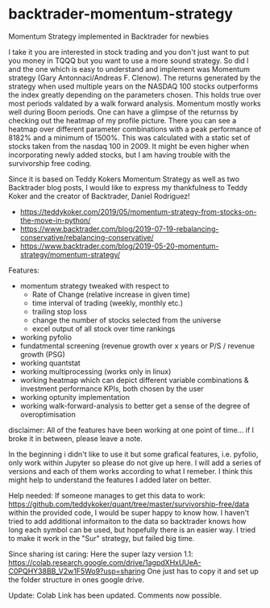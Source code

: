 # backtrader-momentum-strategy
Momentum Strategy implemented in Backtrader for newbies

I take it you are interested in stock trading and you don't just want to put you money in TQQQ but you want to use a more sound strategy. So did I and the one which is easy to understand and implement was Momentum strategy (Gary Antonnaci/Andreas F. Clenow). The returns generated by the strategy when used multiple years on the NASDAQ 100 stocks outperforms the index greatly depending on the parameters chosen. This holds true over most periods valdated by a walk forward analysis. Momentum mostly works well during Boom periods.
One can have a glimpse of the returnss by checking out the heatmap of my profile picture. There you can see a heatmap over different parameter combinations with a peak performance of 8182% and a minimum of 1500%. This was calculated with a static set of stocks taken from the nasdaq 100 in 2009. It might be even higher when incorporating newly added stocks, but I am having trouble with the survivorship free coding.

Since it is based on Teddy Kokers Momentum Strategy as well as two Backtrader blog posts, I would like to express my thankfulness to Teddy Koker and the creator of Backtrader, Daniel Rodriguez!

* https://teddykoker.com/2019/05/momentum-strategy-from-stocks-on-the-move-in-python/
* https://www.backtrader.com/blog/2019-07-19-rebalancing-conservative/rebalancing-conservative/
* https://www.backtrader.com/blog/2019-05-20-momentum-strategy/momentum-strategy/

Features:
- momentum strategy tweaked with respect to
  + Rate of Change (relative increase in given time)
  + time interval of trading (weekly, monthly etc.)
  + trailing stop loss
  + change the number of stocks selected from the universe
  + excel output of all stock over time rankings
- working pyfolio
- fundatmental screening (revenue growth over x years or P/S / revenue growth (PSG)
- working quantstat
- working multiprocessing (works only in linux)
- working heatmap which can depict different variable combinations & investment performance KPIs, both chosen by the user
- working optunity implementation
- working walk-forward-analysis to better get a sense of the degree of overoptimisation

disclaimer: All of the features have been working at one point of time... if I broke it in between, please leave a note.

In the beginning i didn't like to use it but some grafical features, i.e. pyfolio, only work within Jupyter so please do not give up here.
I will add a series of versions and each of them works according to what I remeber. I think this might help to understand the features I added later on better.

Help needed:
If someone manages to get this data to work: https://github.com/teddykoker/quant/tree/master/survivorship-free/data within the provided code, I would be super happy to know how. I haven't tried to add additional informaiton to the data so backtrader knows how long each symbol can be used, but hopefully there is an easier way. I tried to make it work in the "Sur" strategy, but failed big time.

Since sharing ist caring:
Here the super lazy version 1.1:
https://colab.research.google.com/drive/1agpdXHxUUeA-C0PQHY38BB_V2w1F5Wo9?usp=sharing
One just has to copy it and set up the folder structure in ones google drive.

Update:
Colab Link has been updated. Comments now possible.
